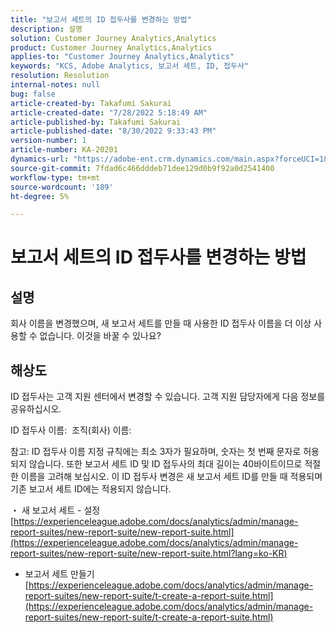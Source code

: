 ```yaml
---
title: "보고서 세트의 ID 접두사를 변경하는 방법"
description: 설명
solution: Customer Journey Analytics,Analytics
product: Customer Journey Analytics,Analytics
applies-to: "Customer Journey Analytics,Analytics"
keywords: "KCS, Adobe Analytics, 보고서 세트, ID, 접두사"
resolution: Resolution
internal-notes: null
bug: false
article-created-by: Takafumi Sakurai
article-created-date: "7/28/2022 5:18:49 AM"
article-published-by: Takafumi Sakurai
article-published-date: "8/30/2022 9:33:43 PM"
version-number: 1
article-number: KA-20201
dynamics-url: "https://adobe-ent.crm.dynamics.com/main.aspx?forceUCI=1&pagetype=entityrecord&etn=knowledgearticle&id=373311bf-340e-ed11-82e5-000d3a379369"
source-git-commit: 7fdad6c466dddeb71dee129d0b9f92a0d2541400
workflow-type: tm+mt
source-wordcount: '189'
ht-degree: 5%

---
```


# 보고서 세트의 ID 접두사를 변경하는 방법

## 설명

회사 이름을 변경했으며, 새 보고서 세트를 만들 때 사용한 ID 접두사 이름을 더 이상 사용할 수 없습니다. 이것을 바꿀 수 있나요?

## 해상도


ID 접두사는 고객 지원 센터에서 변경할 수 있습니다. 고객 지원 담당자에게 다음 정보를 공유하십시오.

ID 접두사 이름:  조직(회사) 이름:

참고: ID 접두사 이름 지정 규칙에는 최소 3자가 필요하며, 숫자는 첫 번째 문자로 허용되지 않습니다. 또한 보고서 세트 ID 및 ID 접두사의 최대 길이는 40바이트이므로 적절한 이름을 고려해 보십시오. 이 ID 접두사 변경은 새 보고서 세트 ID를 만들 때 적용되며 기존 보고서 세트 ID에는 적용되지 않습니다.

・ 새 보고서 세트 - 설정
[https://experienceleague.adobe.com/docs/analytics/admin/manage-report-suites/new-report-suite/new-report-suite.html](https://experienceleague.adobe.com/docs/analytics/admin/manage-report-suites/new-report-suite/new-report-suite.html?lang=ko-KR)

- 보고서 세트 만들기
[https://experienceleague.adobe.com/docs/analytics/admin/manage-report-suites/new-report-suite/t-create-a-report-suite.html](https://experienceleague.adobe.com/docs/analytics/admin/manage-report-suites/new-report-suite/t-create-a-report-suite.html)
